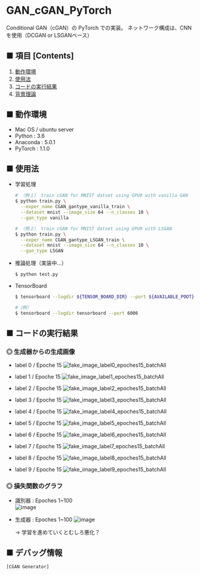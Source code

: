 # GAN_cGAN_PyTorch
Conditional GAN（cGAN）の PyTorch での実装。
ネットワーク構成は、CNN を使用（DCGAN or LSGANベース）

## ■ 項目 [Contents]
1. [動作環境](#動作環境)
1. [使用法](#使用法)
1. [コードの実行結果](#コードの実行結果)
1. [背景理論](https://github.com/Yagami360/My_NoteBook/blob/master/%E6%83%85%E5%A0%B1%E5%B7%A5%E5%AD%A6/%E6%83%85%E5%A0%B1%E5%B7%A5%E5%AD%A6_%E6%A9%9F%E6%A2%B0%E5%AD%A6%E7%BF%92_%E7%94%9F%E6%88%90%E3%83%A2%E3%83%87%E3%83%AB.md#ConditionalGAN%EF%BC%88CGAN%EF%BC%89)

## ■ 動作環境

- Mac OS / ubuntu server
- Python : 3.6
- Anaconda : 5.0.1
- PyTorch : 1.1.0

## ■ 使用法

- 学習処理
  ```sh
  # （例１） train cGAN for MNIST datset using GPU0 with vanilla GAN
  $ python train.py \
    --exper_name CGAN_gantype_vanilla_train \
    --dataset mnist --image_size 64 --n_classes 10 \
    --gan_type vanilla
  ```

  ```sh
  # （例２） train cGAN for MNIST datset using GPU0 with LSGAN
  $ python train.py \
    --exper_name CGAN_gantype_LSGAN_train \
    --dataset mnist --image_size 64 --n_classes 10 \
    --gan_type LSGAN
  ```

- 推論処理（実装中...）
  ```sh
  $ python test.py
  ```

- TensorBoard
  ```sh
  $ tensorboard --logdir ${TENSOR_BOARD_DIR} --port ${AVAILABLE_POOT}
  ```

  ```sh
  #（例）
  $ tensorboard --logdir tensorboard --port 6006
  ```

<a id="コードの実行結果"></a>

## ■ コードの実行結果

### ◎ 生成器からの生成画像

- label 0 / Epoche 15
  ![fake_image_label0_epoches15_batchAll](https://user-images.githubusercontent.com/25688193/71542944-74df5e00-29b0-11ea-8276-522ecb740f6d.png)<br>

- label 1 / Epoche 15
  ![fake_image_label1_epoches15_batchAll](https://user-images.githubusercontent.com/25688193/71542992-0353df80-29b1-11ea-924b-76374f859ff8.png)<br>

- label 2 / Epoche 15
  ![fake_image_label2_epoches15_batchAll](https://user-images.githubusercontent.com/25688193/71542991-02bb4900-29b1-11ea-9f46-1c1b036d5c83.png)<br>

- label 3 / Epoche 15
  ![fake_image_label3_epoches15_batchAll](https://user-images.githubusercontent.com/25688193/71542990-02bb4900-29b1-11ea-9d49-825b36db25a0.png)<br>

- label 4 / Epoche 15
  ![fake_image_label4_epoches15_batchAll](https://user-images.githubusercontent.com/25688193/71542989-02bb4900-29b1-11ea-948d-6a0458e3cff1.png)<br>

- label 5 / Epoche 15
  ![fake_image_label5_epoches15_batchAll](https://user-images.githubusercontent.com/25688193/71542988-02bb4900-29b1-11ea-9a4b-9dd9565e7fef.png)<br>

- label 6 / Epoche 15
  ![fake_image_label6_epoches15_batchAll](https://user-images.githubusercontent.com/25688193/71542987-0222b280-29b1-11ea-824d-2ddbeb28eb20.png)<br>

- label 7 / Epoche 15
  ![fake_image_label7_epoches15_batchAll](https://user-images.githubusercontent.com/25688193/71542986-0222b280-29b1-11ea-883c-3f9903ec932d.png)<br>

- label 8 / Epoche 15
  ![fake_image_label8_epoches15_batchAll](https://user-images.githubusercontent.com/25688193/71542985-0222b280-29b1-11ea-84dc-185994575076.png)<br>

- label 9 / Epoche 15
  ![fake_image_label9_epoches15_batchAll](https://user-images.githubusercontent.com/25688193/71543012-3f874000-29b1-11ea-873e-f53a309cf60d.png)<br>

### ◎ 損失関数のグラフ

- 識別器 : Epoches 1~100<br>
  ![image](https://user-images.githubusercontent.com/25688193/71542919-f387cb80-29af-11ea-865e-20d94e511552.png)<br>

- 生成器 : Epoches 1~100
  ![image](https://user-images.githubusercontent.com/25688193/71542934-3ea1de80-29b0-11ea-8dec-952a676526ac.png)<br>

  → 学習を進めていくとむしろ悪化？

## ■ デバッグ情報

```python
[CGAN Generator]
```

```python

```
